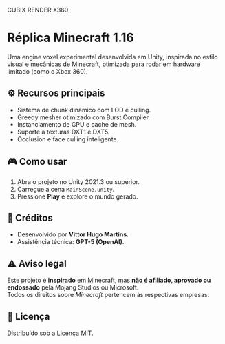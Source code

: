 CUBIX RENDER X360

# Réplica Minecraft 1.16
Uma engine voxel experimental desenvolvida em Unity, inspirada no estilo visual e mecânicas de Minecraft, otimizada para rodar em hardware limitado (como o Xbox 360).

## ⚙️ Recursos principais
- Sistema de chunk dinâmico com LOD e culling.
- Greedy mesher otimizado com Burst Compiler.
- Instanciamento de GPU e cache de mesh.
- Suporte a texturas DXT1 e DXT5.
- Occlusion e face culling inteligente.

## 🎮 Como usar
1. Abra o projeto no Unity 2021.3 ou superior.
2. Carregue a cena `MainScene.unity`.
3. Pressione **Play** e explore o mundo gerado.

## 🧠 Créditos
- Desenvolvido por **Vittor Hugo Martins**.  
- Assistência técnica: **GPT-5 (OpenAI)**.

## ⚠️ Aviso legal
Este projeto é **inspirado** em Minecraft, mas **não é afiliado, aprovado ou endossado** pela Mojang Studios ou Microsoft.  
Todos os direitos sobre *Minecraft* pertencem às respectivas empresas.

## 📜 Licença
Distribuído sob a [Licença MIT](LICENSE).
